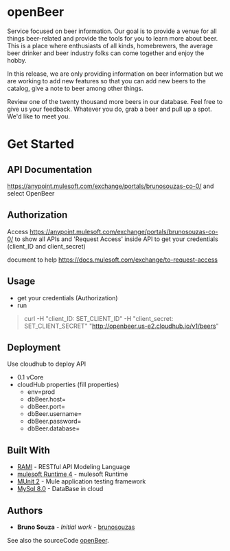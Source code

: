# openBeer

Service focused on beer information. Our goal is to provide a venue for all things beer-related and provide the tools for you to learn more about beer. This is a place where enthusiasts of all kinds, homebrewers, the average beer drinker and beer industry folks can come together and enjoy the hobby.

In this release, we are only providing information on beer information but we are working to add new features so that you can add new beers to the catalog, give a note to beer among other things.

Review one of the twenty thousand more beers in our database. Feel free to give us your feedback. Whatever you do, grab a beer and pull up a spot. We'd like to meet you.

# Get Started

## API Documentation
https://anypoint.mulesoft.com/exchange/portals/brunosouzas-co-0/ and select OpenBeer

## Authorization
Access https://anypoint.mulesoft.com/exchange/portals/brunosouzas-co-0/ to show all APIs and 'Request Access' inside API to get your credentials (client_ID and client_secret)

document to help https://docs.mulesoft.com/exchange/to-request-access

## Usage
- get your credentials (Authorization)
- run 
> curl -H "client_ID: SET_CLIENT_ID" -H "client_secret: SET_CLIENT_SECRET" "http://openbeer.us-e2.cloudhub.io/v1/beers"

## Deployment

Use cloudhub to deploy API
- 0.1 vCore
- cloudHub properties (fill properties)
  - env=prod
  - dbBeer.host=
  - dbBeer.port=
  - dbBeer.username=
  - dbBeer.password=
  - dbBeer.database=

## Built With

* [RAMl](https://raml.org) - RESTful API Modeling Language
* [mulesoft Runtime 4](https://docs.mulesoft.com/mule-runtime/4.2/) - mulesoft Runtime
* [MUnit 2](https://docs.mulesoft.com/munit/2.0/) - Mule application testing framework
* [MySql 8.0](https://azure.microsoft.com/en-us/services/mysql/) - DataBase in cloud

## Authors

* **Bruno Souza** - *Initial work* - [brunosouzas](https://github.com/brunosouzas)

See also the sourceCode [openBeer](https://github.com/brunosouzas/openBeer-api-v1).

